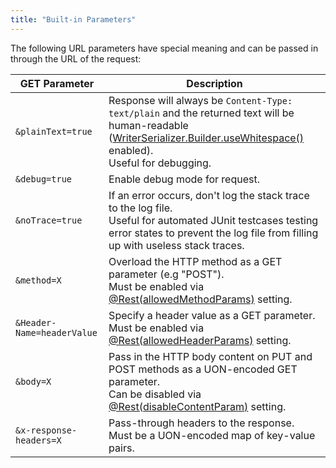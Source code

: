 ```yaml
---
title: "Built-in Parameters"
---
```


The following URL parameters have special meaning and can be passed in through the URL of the request:

| GET Parameter | Description |
|---------------|-------------|
| `&plainText=true` | Response will always be `Content-Type: text/plain` and the returned text will be human-readable ([WriterSerializer.Builder.useWhitespace()]({{API_DOCS}}/org/apache/juneau/serializer/WriterSerializer/Builder.html#useWhitespace()) enabled).<br />Useful for debugging. |
| `&debug=true` | Enable debug mode for request. |
| `&noTrace=true` | If an error occurs, don't log the stack trace to the log file.<br />Useful for automated JUnit testcases testing error states to prevent the log file from filling up with useless stack traces. |
| `&method=X` | Overload the HTTP method as a GET parameter (e.g "POST").<br />Must be enabled via [@Rest(allowedMethodParams)]({{API_DOCS}}/org/apache/juneau/rest/annotation/Rest.html#allowedMethodParams()) setting. |
| `&Header-Name=headerValue` | Specify a header value as a GET parameter.<br />Must be enabled via [@Rest(allowedHeaderParams)]({{API_DOCS}}/org/apache/juneau/rest/annotation/Rest.html#allowedHeaderParams()) setting. |
| `&body=X` | Pass in the HTTP body content on PUT and POST methods as a UON-encoded GET parameter.<br />Can be disabled via [@Rest(disableContentParam)]({{API_DOCS}}/org/apache/juneau/rest/annotation/Rest.html#disableContentParam()) setting. |
| `&x-response-headers=X` | Pass-through headers to the response.<br />Must be a UON-encoded map of key-value pairs. |
